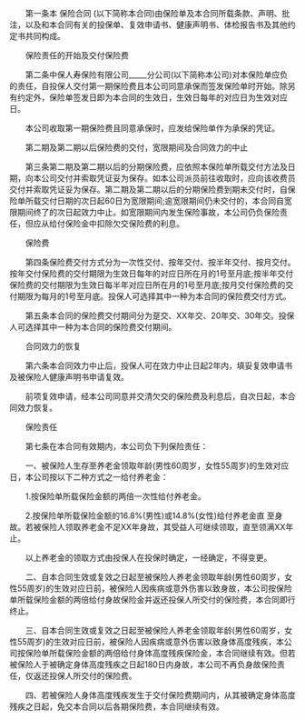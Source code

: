 
 　　第一条本
保险合同
(以下简称本合同)由保险单及本合同所载条款、声明、批注，以及和本合同有关的投保单、复效申请书、健康声明书、体检报告书及其他约定书共同构成。
 
 　　保险责任的开始及交付保险费
 
 　　第二条中保人寿保险有限公司_____分公司(以下简称本公司)对本保险单应负的责任，自投保人交付第一期保险费且本公司同意承保而签发保险单时开始。除另有约定外，保险单签发日即为本合同的生效日，生效日每年的对应日为生效对应日。
 
 　　本公司收取第一期保险费且同意承保时，应发给保险单作为承保的凭证。
 
 　　第二期及第二期以后保险费的交付，宽限期间及合同效力的中止
 
 　　第三条第二期及第二期以后的分期保险费，应依照本保险单所载交付方法及日期，向本公司交付并索取凭证妥为保存。如本公司派员前往收取时，应向该收费员交付并索取凭证妥为保存。第二期及第二期以后的分期保险费到期未交付时，自保险单所载交付日期的次日起60日为宽限期间;逾宽限期间仍未交付的，本合同自宽限期间终了的次日起效力中止。如宽限期间内发生保险事故，本公司仍负保险责任，但应从给付保险金中扣除欠交保险费的利息。
 
 　　保险费
 
 　　第四条保险费交付方式分为一次性交付、按年交付、按半年交付、按月交付。按年交付保险费的交付期限为生效日每年的对应日所在月的1号至月底;按半年交付保险费的交付期限为生效日每半年对应日所在月的1号至月底;按月交付保险费的交付期限为每月的1号至月底。投保人可选择其中一种为本合同的保险费交付方式。
 
 　　第五条本合同的保险费交付期间分为趸交、XX年交、20年交、30年交。投保人可选择其中一种为本合同的保险费交付期间。
 
 　　合同效力的恢复
 
 　　第六条本合同效力中止后，投保人可在效力中止日起2年内，填妥复效申请书及被保险人健康声明书申请复效。
 
 　　前项复效申请，经本公司同意并交清欠交的保险费及利息后，自次日起，本合同效力恢复。
 
 　　保险责任
 
 　　第七条在本合同有效期内，本公司负下列保险责任：
 
 　　一、被保险人生存至养老金领取年龄(男性60周岁，女性55周岁)的生效对应日，本公司按以下二种方式之一给付养老金：
 
 　　1.按保险单所载保险金额的两倍一次性给付养老金。
 
 　　2.按保险单所载保险金额的16.8%(男性)或14.8%(女性)给付养老金直 至身故。若被保险人领取养老金不足XX年身故，其受益人可继续领取，直至领满XX年止。
 
 　　以上养老金的领取方式由投保人在投保时确定，一经确定，不得变更。
 
 　　二、自本合同生效或复效之日起至被保险人养老金领取年龄(男性60周岁，女性55周岁)的生效对应日前，被保险人因疾病或意外伤害以致身故，本公司按保险单所载保险金额的两倍给付身故保险金并返还投保人所交付的保险费，本合同即行终止。
 
 　　三、自本合同生效或复效之日起至被保险人养老金领取年龄(男性60周岁，女性55周岁)的生效对应日前，被保险人因疾病或意外伤害以致身体高度残疾，本公司按保险单所载保险金额的两倍给付身体高度残疾保险金，本合同继续有效。但若被保险人于被确定身体高度残疾之日起180日内身故，本公司不再负身故保险责任，仅返还投保人所交付的保险费。
 
 　　四、若被保险人身体高度残疾发生于交付保险费期间内，从其被确定身体高度残疾之日起，免交本合同以后各期保险费，本合同继续有效。
 
 

 
 
 
 
 
  


  
 

  


  


  
 
 
 
 

